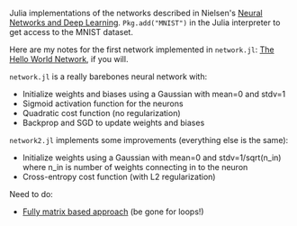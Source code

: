 Julia implementations of the networks described in Nielsen's [Neural Networks and Deep Learning](http://neuralnetworksanddeeplearning.com/). `Pkg.add("MNIST")` in the Julia interpreter to get access to the MNIST dataset.

Here are my notes for the first network implemented in `network.jl`: [The Hello World Network](https://paper.dropbox.com/doc/The-Hello-World-Network--ACwvSXz585Fa9lDqft~ZD2M3AQ-kjsxv5Kj9PxhdDZbI1rAh), if you will.

`network.jl` is a really barebones neural network with:
- Initialize weights and biases using a Gaussian with mean=0 and stdv=1
- Sigmoid activation function for the neurons
- Quadratic cost function (no regularization)
- Backprop and SGD to update weights and biases

`network2.jl` implements some improvements (everything else is the same):
- Initialize weights using a Gaussian with mean=0 and stdv=1/sqrt(n_in) where n_in is number of weights connecting in to the neuron
- Cross-entropy cost function (with L2 regularization)

Need to do:
- [Fully matrix based approach](http://neuralnetworksanddeeplearning.com/chap2.html#problem_269962) (be gone for loops!)
